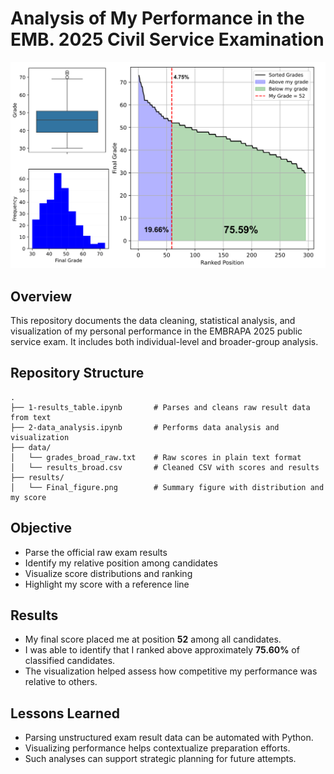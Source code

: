 # Analysis of My Performance in the EMB. 2025 Civil Service Examination

<img src="results/Final_figure.png" alt="Final Result Figure" width="600"/>

## Overview

This repository documents the data cleaning, statistical analysis, and visualization of my personal performance in the EMBRAPA 2025 public service exam. It includes both individual-level and broader-group analysis.

## Repository Structure

```
.
├── 1-results_table.ipynb       # Parses and cleans raw result data from text
├── 2-data_analysis.ipynb       # Performs data analysis and visualization
├── data/
│   └── grades_broad_raw.txt    # Raw scores in plain text format
│   └── results_broad.csv       # Cleaned CSV with scores and results
├── results/
│   └── Final_figure.png        # Summary figure with distribution and my score
```

## Objective

- Parse the official raw exam results
- Identify my relative position among candidates
- Visualize score distributions and ranking
- Highlight my score with a reference line

## Results

- My final score placed me at position **52** among all candidates.
- I was able to identify that I ranked above approximately **75.60%** of  classified candidates.
- The visualization helped assess how competitive my performance was relative to others.

## Lessons Learned

- Parsing unstructured exam result data can be automated with Python.
- Visualizing performance helps contextualize preparation efforts.
- Such analyses can support strategic planning for future attempts.


